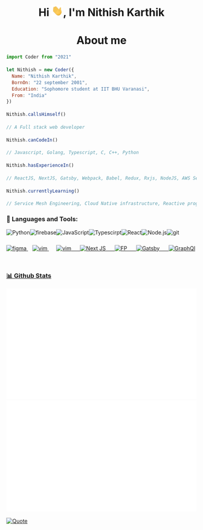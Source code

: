 
<h1 align="center">Hi <img src="https://raw.githubusercontent.com/ABSphreak/ABSphreak/master/gifs/Hi.gif" width="30px">, I'm Nithish Karthik</h1>



<h1 align="center">About me </h1>



```javascript
import Coder from "2021"
  
let Nithish = new Coder({
  Name: "Nithish Karthik",
  BornOn: "22 september 2001",
  Education: "Sophomore student at IIT BHU Varanasi",
  From: "India"
})

Nithish.callsHimself()

// A Full stack web developer

Nithish.canCodeIn()

// Javascript, Golang, Typescript, C, C++, Python

Nithish.hasExperienceIn()

// ReactJS, NextJS, Gatsby, Webpack, Babel, Redux, Rxjs, NodeJS, AWS Services, GraphQL

Nithish.currentlyLearning()

// Service Mesh Engineering, Cloud Native infrastructure, Reactive programming with Rxjs, Web Assembly, PWA...

```



### 🔨 Languages and Tools:

<a href="https://www.python.org" target="_blank"><img align="left" alt="Python" height ="42px" src="https://raw.githubusercontent.com/rahul-jha98/github_readme_icons/main/language_and_tools/square/python/python.svg"></a>
<a href="https://firebase.google.com/" target="_blank"> <img align="left" src="https://raw.githubusercontent.com/rahul-jha98/github_readme_icons/main/language_and_tools/square/firebase/firebase.svg" alt="firebase" height ="42px"/> </a>
<a href="https://developer.mozilla.org/en-US/docs/Web/JavaScript" target="_blank"> <img align="left" alt="JavaScript" height ="42px"  src="https://raw.githubusercontent.com/rahul-jha98/github_readme_icons/main/language_and_tools/square/javascript/javascript.svg"> </a>
<a href="https://www.typescriptlang.org/" target="_blank"><img align="left" alt="Typescirpt" height ="42px" src="https://raw.githubusercontent.com/rahul-jha98/github_readme_icons/main/language_and_tools/square/typescript/typescript.svg"></a>
<a href="https://reactjs.org/" target="_blank"> <img align="left" alt="React" height ="42px" src="https://raw.githubusercontent.com/rahul-jha98/github_readme_icons/main/language_and_tools/square/react/react.svg"></a>
<a href="https://nodejs.org" target="_blank"><img align="left" alt="Node.js" height ="42px" src="https://raw.githubusercontent.com/rahul-jha98/github_readme_icons/main/language_and_tools/square/node/node.svg"></a>
<a href="https://git-scm.com/" target="_blank"> <img src="https://raw.githubusercontent.com/rahul-jha98/github_readme_icons/main/language_and_tools/square/git-scm/git-scm.svg" align="left" alt="git" height='42px'/> </a>
<a href="https://www.figma.com/" target="_blank"> <img src="https://raw.githubusercontent.com/rahul-jha98/github_readme_icons/main/language_and_tools/square/figma/figma.svg" alt="figma" height='42px'/> </a>
&nbsp;&nbsp;
<a href="https://www.vim.org" target="_blank"> <img src="https://upload.wikimedia.org/wikipedia/commons/9/9f/Vimlogo.svg" alt="vim" height='38px'/> </a>
&nbsp;&nbsp;&nbsp;&nbsp;
<a href="https://webassembly.org" target="_blank"> <img src="https://upload.wikimedia.org/wikipedia/commons/1/1f/WebAssembly_Logo.svg" alt="vim" height='38px'/> 
&nbsp;&nbsp;&nbsp;&nbsp;
 <a href="https://nextjs.org/" target="_blank"> <img src="https://buttercms.com/static/images/tech_banners/Nextjs.b8a717322c08.png" alt="Next JS" height='38px'/> 
&nbsp;&nbsp;&nbsp;&nbsp;
 <a href="https://en.wikipedia.org/wiki/Functional_programming" target="_blank"> <img src="https://res.cloudinary.com/practicaldev/image/fetch/s--3d4DOs97--/c_imagga_scale,f_auto,fl_progressive,h_420,q_auto,w_1000/https://dev-to-uploads.s3.amazonaws.com/i/6jhpy2zmf4s57a76vhoq.png" alt="FP" height='38px'/> 
   &nbsp;&nbsp;&nbsp;&nbsp;
<a href="https://www.gatsbyjs.com/" target="_blank"> <img src="https://www.gatsbyjs.com/Gatsby-Monogram.svg" alt="Gatsby" height='38px'/>
    &nbsp;&nbsp;&nbsp;&nbsp;
  <a href="https://graphql.org/" target="_blank"> <img src="https://upload.wikimedia.org/wikipedia/commons/1/17/GraphQL_Logo.svg" alt="GraphQl" height='38px'/>

   <br>


### 📊 Github Stats
  
![Stats Overview](https://raw.githubusercontent.com/sudo-NithishKarthik/github-stats-transparent/output/generated/overview.svg)
![Most Used Languages](https://raw.githubusercontent.com/sudo-NithishKarthik/github-stats-transparent/output/generated/languages.svg)

![Quote](https://github-readme-quotes.herokuapp.com/quote?theme=dark&animation=grow_out_in)
